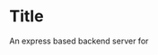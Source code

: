 # Title 

An express based backend server for <title>

# Stucture of the application :-
	/app contains all the functional code with the MVC structure
		/controllers consists of the controller or view functions implementing the business logic
		/routers routes the requests mapped to the respective urls and forwards to the controller functions
		/schema has the database models specified
		auth - several authentication/authorization functions
		server - the central server setup
		socketConnection - socket handler for realtime chats
		staticStorage - utility functions for media storage
		utils - miscellanous utility functions
		validators - functions to validate the incoming data
	/media stores all kinds of media items such as profile pictures, resumes, etc

	/controllers and /routers both are divided into 3 submodules :-
		1) accounts
		2) internships and events
		3) social (posts, user-to-user interactions, messaging)